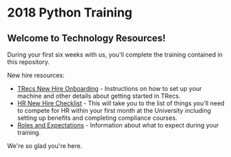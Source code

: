 # 2018 Python Training

## Welcome to Technology Resources!

During your first six weeks with us, you'll complete the training contained in this repository.

New hire resources:
-	[TRecs New Hire Onboarding](https://wikis.utexas.edu/display/trecs/TRecs+New+Hire+Onboarding) - Instructions on how to set up your machine and other details about getting started in TRecs.
- [HR New Hire Checklist](https://hr.utexas.edu/current/new/new-employee-checklist) - This will take you to the list of things you'll need to compete for HR within your first month at the University including setting up benefits and completing compliance courses.
- [Roles and Expectations](/Roles-and-Expectations.md) - Information about what to expect during your training.




We're so glad you're here.
